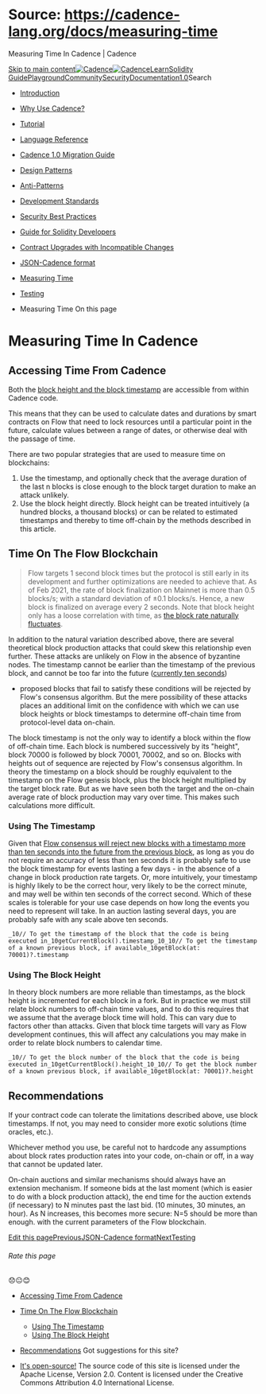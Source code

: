 # Source: https://cadence-lang.org/docs/measuring-time




Measuring Time In Cadence | Cadence




[Skip to main content](#__docusaurus_skipToContent_fallback)[![Cadence](/img/logo.svg)![Cadence](/img/logo.svg)](/)[Learn](/learn)[Solidity Guide](/docs/solidity-to-cadence)[Playground](https://play.flow.com/)[Community](/community)[Security](https://flow.com/flow-responsible-disclosure/)[Documentation](/docs/)[1.0](/docs/)Search

* [Introduction](/docs/)
* [Why Use Cadence?](/docs/why)
* [Tutorial](/docs/tutorial/first-steps)
* [Language Reference](/docs/language/)
* [Cadence 1.0 Migration Guide](/docs/cadence-migration-guide/)
* [Design Patterns](/docs/design-patterns)
* [Anti-Patterns](/docs/anti-patterns)
* [Development Standards](/docs/project-development-tips)
* [Security Best Practices](/docs/security-best-practices)
* [Guide for Solidity Developers](/docs/solidity-to-cadence)
* [Contract Upgrades with Incompatible Changes](/docs/contract-upgrades)
* [JSON-Cadence format](/docs/json-cadence-spec)
* [Measuring Time](/docs/measuring-time)
* [Testing](/docs/testing-framework)


* Measuring Time
On this page
# Measuring Time In Cadence

## Accessing Time From Cadence[​](#accessing-time-from-cadence "Direct link to Accessing Time From Cadence")

Both the [block height and the block timestamp](/docs/language/environment-information#block-information) are accessible from within Cadence code.

This means that they can be used to calculate dates and durations by smart contracts on Flow
that need to lock resources until a particular point in the future, calculate values between a range of dates,
or otherwise deal with the passage of time.

There are two popular strategies that are used to measure time on blockchains:

1. Use the timestamp, and optionally check that the average duration of the last n blocks
   is close enough to the block target duration to make an attack unlikely.
2. Use the block height directly. Block height can be treated intuitively
   (a hundred blocks, a thousand blocks) or can be related to estimated timestamps
   and thereby to time off-chain by the methods described in this article.

## Time On The Flow Blockchain[​](#time-on-the-flow-blockchain "Direct link to Time On The Flow Blockchain")

> Flow targets 1 second block times but the protocol is still early in its development
> and further optimizations are needed to achieve that.
> As of Feb 2021, the rate of block finalization on Mainnet is more than 0.5 blocks/s; with a standard deviation of ±0.1 blocks/s.
> Hence, a new block is finalized on average every 2 seconds.
> Note that block height only has a loose correlation with time,
> as [the block rate naturally fluctuates](https://developers.flow.com/build/run-and-secure/nodes/faq/operators.mdx#does-the-blockheight-go-up-1-every-second).

In addition to the natural variation described above,
there are several theoretical block production attacks that could skew this relationship even further.
These attacks are unlikely on Flow in the absence of byzantine nodes.
The timestamp cannot be earlier than the timestamp of the previous block,
and cannot be too far into the future ([currently ten seconds](https://github.com/onflow/flow-go/blob/master/module/builder/consensus/builder.go#L60))

* proposed blocks that fail to satisfy these conditions will be rejected by Flow's consensus algorithm.
  But the mere possibility of these attacks places an additional limit on the confidence
  with which we can use block heights or block timestamps to determine off-chain time from protocol-level data on-chain.

The block timestamp is not the only way to identify a block within the flow of off-chain time.
Each block is numbered successively by its "height", block 70000 is followed by block 70001, 70002,
and so on. Blocks with heights out of sequence are rejected by Flow's consensus algorithm.
In theory the timestamp on a block should be roughly equivalent to the timestamp on the Flow genesis block,
plus the block height multiplied by the target block rate.
But as we have seen both the target and the on-chain average rate of block production may vary over time.
This makes such calculations more difficult.

### Using The Timestamp[​](#using-the-timestamp "Direct link to Using The Timestamp")

Given that [Flow consensus will reject new blocks with a timestamp more than ten seconds into the future from the previous block](https://github.com/onflow/flow-go/blob/1e8a2256171d5fd576f442d0c335c9bcc06e1e09/module/builder/consensus/builder.go#L525-L536),
as long as you do not require an accuracy of less than ten seconds
it is probably safe to use the block timestamp for events lasting a few days - in the absence of a change in block production rate targets.
Or, more intuitively, your timestamp is highly likely to be the correct hour,
very likely to be the correct minute, and may well be within ten seconds of the correct second.
Which of these scales is tolerable for your use case depends on how long the events you need to represent will take.
In an auction lasting several days, you are probably safe with any scale above ten seconds.

 `_10// To get the timestamp of the block that the code is being executed in_10getCurrentBlock().timestamp_10_10// To get the timestamp of a known previous block, if available_10getBlock(at: 70001)?.timestamp`
### Using The Block Height[​](#using-the-block-height "Direct link to Using The Block Height")

In theory block numbers are more reliable than timestamps,
as the block height is incremented for each block in a fork.
But in practice we must still relate block numbers to off-chain time values,
and to do this requires that we assume that the average block time will hold.
This can vary due to factors other than attacks.
Given that block time targets will vary as Flow development continues,
this will affect any calculations you may make in order to relate block numbers to calendar time.

 `_10// To get the block number of the block that the code is being executed in_10getCurrentBlock().height_10_10// To get the block number of a known previous block, if available_10getBlock(at: 70001)?.height`
## Recommendations[​](#recommendations "Direct link to Recommendations")

If your contract code can tolerate the limitations described above, use block timestamps.
If not, you may need to consider more exotic solutions (time oracles, etc.).

Whichever method you use, be careful not to hardcode any assumptions
about block rates production rates into your code, on-chain or off,
in a way that cannot be updated later.

On-chain auctions and similar mechanisms should always have an extension mechanism.
If someone bids at the last moment (which is easier to do with a block production attack),
the end time for the auction extends (if necessary) to N minutes past the last bid.
(10 minutes, 30 minutes, an hour). As N increases, this becomes more secure:
N=5 should be more than enough. with the current parameters of the Flow blockchain.

[Edit this page](https://github.com/onflow/cadence-lang.org/tree/main/docs/measuring-time.mdx)[PreviousJSON-Cadence format](/docs/json-cadence-spec)[NextTesting](/docs/testing-framework)
###### Rate this page

😞😐😊

* [Accessing Time From Cadence](#accessing-time-from-cadence)
* [Time On The Flow Blockchain](#time-on-the-flow-blockchain)
  + [Using The Timestamp](#using-the-timestamp)
  + [Using The Block Height](#using-the-block-height)
* [Recommendations](#recommendations)
Got suggestions for this site? 

* [It's open-source!](https://github.com/onflow/cadence-lang.org)
The source code of this site is licensed under the Apache License, Version 2.0.
Content is licensed under the Creative Commons Attribution 4.0 International License.

